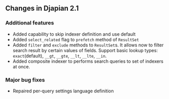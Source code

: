 ## Changes in Djapian 2.1 ##

### Additional features ###

  * Added capability to skip indexer definition and use default
  * Added `select_related` flag to `prefetch` method of `ResultSet`
  * Added `filter` and `exclude` methods to `ResultSet`s. It allows now to filter search result by certain values of fields. Support basic lookup types: `exact`(default), `__gt`, `__gte`, `__lt`, `__lte`, `__in`.
  * Added composite indexer to performs search queries to set of indexers at once.

### Major bug fixes ###

  * Repaired per-query settings language definition